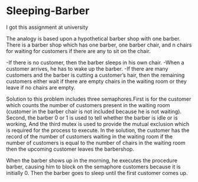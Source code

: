 # Sleeping-Barber

I got this assignment at university

The analogy is based upon a hypothetical barber shop with one barber. There is a barber shop which has one barber, one barber chair, and n chairs for waiting for customers if there are any to sit on the chair.

-If there is no customer, then the barber sleeps in his own chair.
-When a customer arrives, he has to wake up the barber.
-If there are many customers and the barber is cutting a customer’s hair, then the remaining customers either wait if there are empty chairs in the waiting room or they leave if no chairs are empty.

Solution to this problem includes three semaphores.First is for the customer which counts the number of customers present in the waiting room (customer in the barber chair is not included because he is not waiting). Second, the barber 0 or 1 is used to tell whether the barber is idle or is working, And the third mutex is used to provide the mutual exclusion which is required for the process to execute. In the solution, the customer has the record of the number of customers waiting in the waiting room if the number of customers is equal to the number of chairs in the waiting room then the upcoming customer leaves the barbershop.

When the barber shows up in the morning, he executes the procedure barber, causing him to block on the semaphore customers because it is initially 0. Then the barber goes to sleep until the first customer comes up.
